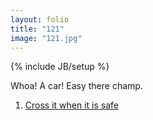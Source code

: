 ```yaml
---
layout: folio
title: "121"
image: "121.jpg"
---
```

{% include JB/setup %}

<div class="copy">
	<p>Whoa! A car! Easy there champ.</p>
</div>

<div class="choice">
	<ol>
		<li><a href="122.html">Cross it when it is safe</a></li>
	</ol>
</div>